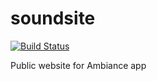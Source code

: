 # soundsite

[![Build Status](https://travis-ci.org/therealweebu/soundsite.svg?branch=master)](https://travis-ci.org/therealweebu/soundsite)

Public website for Ambiance app
